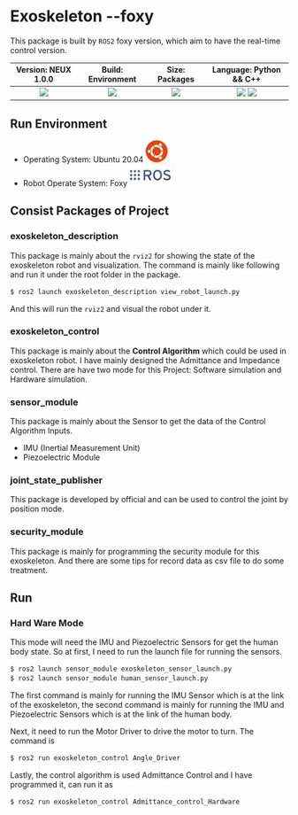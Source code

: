 # Exoskeleton --foxy

This package is built by `ROS2` foxy version, which aim to have the real-time control version.

|                     Version: NEUX 1.0.0                      |                      Build: Environment                      |                        Size: Packages                        |                   Language: Python && C++                    |
| :----------------------------------------------------------: | :----------------------------------------------------------: | :----------------------------------------------------------: | :----------------------------------------------------------: |
| ![](https://img.shields.io/github/v/release/MingshanHe/Graduate_Design?style=flat-square) | ![](https://img.shields.io/badge/build-passing-${color}.svg?style=flat-square) | ![](https://img.shields.io/github/repo-size/MingshanHe/Graduate_Design?style=flat-square) | ![](https://img.shields.io/badge/language-Python-green.svg?style=flat-square)  ![](https://img.shields.io/badge/language-C++-green.svg?style=flat-square) |

## Run Environment

* Operating System: Ubuntu 20.04     <code><img height="40" src="https://raw.githubusercontent.com/github/explore/80688e429a7d4ef2fca1e82350fe8e3517d3494d/topics/ubuntu/ubuntu.png" alt="ubuntu"></code>
* Robot Operate System: Foxy             <code><img height=40 src="Image/ros.jpeg" alt="ros"></code>

## Consist Packages of Project

### exoskeleton_description

This package is mainly about the `rviz2` for showing the state of the exoskeleton robot and visualization. The command is mainly like following and run it under the root folder in the package.

```bash
$ ros2 launch exoskeleton_description view_robot_launch.py
```

And this will run the `rviz2` and visual the robot under it.
### exoskeleton_control

This package is mainly about the **Control Algorithm** which could be used in exoskeleton robot. I have mainly designed the Admittance and Impedance control. There are have two mode for this Project: Software simulation and Hardware simulation.

### sensor_module

This package is mainly about the Sensor to get the data of the Control Algorithm Inputs.

* IMU (Inertial Measurement Unit)
* Piezoelectric Module

### joint_state_publisher

This package is developed by official and can be used to control the joint by position mode.

### security_module

This package is mainly for programming the security module for this exoskeleton. And there are some tips for record data as csv file to do some treatment.

## Run

### Hard Ware Mode

This mode will need the IMU and Piezoelectric Sensors for get the human body state. So at first, I need to run the launch file for running the sensors.

```bash
$ ros2 launch sensor_module exoskeleton_sensor_launch.py
$ ros2 launch sensor_module human_sensor_launch.py
```

The first command is mainly for running the IMU Sensor which is at the link of the exoskeleton, the second command is mainly for running the IMU and Piezoelectric Sensors which is at the link of the human body.

Next, it need to run the Motor Driver to drive the motor to turn. The command is

```bash
$ ros2 run exoskeleton_control Angle_Driver
```

Lastly, the control algorithm is used Admittance Control and I have programmed it, can run it as

```bash
$ ros2 run exoskeleton_control Admittance_control_Hardware
```


